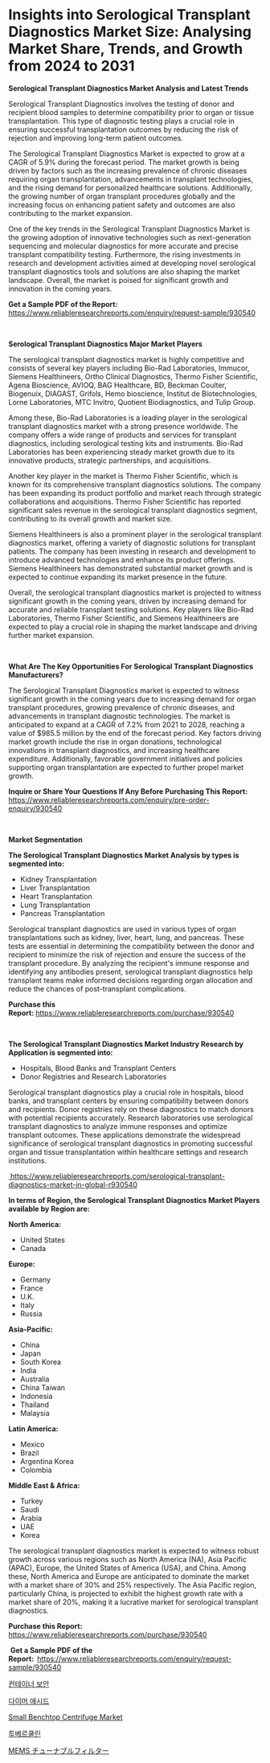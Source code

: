 <p><h1>Insights into Serological Transplant Diagnostics Market Size: Analysing Market Share, Trends, and Growth from 2024 to 2031</h1></p><p><strong>Serological Transplant Diagnostics Market Analysis and Latest Trends</strong></p>
<p><p>Serological Transplant Diagnostics involves the testing of donor and recipient blood samples to determine compatibility prior to organ or tissue transplantation. This type of diagnostic testing plays a crucial role in ensuring successful transplantation outcomes by reducing the risk of rejection and improving long-term patient outcomes.</p><p>The Serological Transplant Diagnostics Market is expected to grow at a CAGR of 5.9% during the forecast period. The market growth is being driven by factors such as the increasing prevalence of chronic diseases requiring organ transplantation, advancements in transplant technologies, and the rising demand for personalized healthcare solutions. Additionally, the growing number of organ transplant procedures globally and the increasing focus on enhancing patient safety and outcomes are also contributing to the market expansion.</p><p>One of the key trends in the Serological Transplant Diagnostics Market is the growing adoption of innovative technologies such as next-generation sequencing and molecular diagnostics for more accurate and precise transplant compatibility testing. Furthermore, the rising investments in research and development activities aimed at developing novel serological transplant diagnostics tools and solutions are also shaping the market landscape. Overall, the market is poised for significant growth and innovation in the coming years.</p></p>
<p><strong>Get a Sample PDF of the Report:&nbsp;</strong> <a href="https://www.reliableresearchreports.com/enquiry/request-sample/930540">https://www.reliableresearchreports.com/enquiry/request-sample/930540</a></p>
<p>&nbsp;</p>
<p><strong>Serological Transplant Diagnostics Major Market Players</strong></p>
<p><p>The serological transplant diagnostics market is highly competitive and consists of several key players including Bio-Rad Laboratories, Immucor, Siemens Healthineers, Ortho Clinical Diagnostics, Thermo Fisher Scientific, Agena Bioscience, AVIOQ, BAG Healthcare, BD, Beckman Coulter, Biogenuix, DIAGAST, Grifols, Hemo bioscience, Institut de Biotechnologies, Lorne Laboratories, MTC Invitro, Quotient Biodiagnostics, and Tulip Group.</p><p>Among these, Bio-Rad Laboratories is a leading player in the serological transplant diagnostics market with a strong presence worldwide. The company offers a wide range of products and services for transplant diagnostics, including serological testing kits and instruments. Bio-Rad Laboratories has been experiencing steady market growth due to its innovative products, strategic partnerships, and acquisitions.</p><p>Another key player in the market is Thermo Fisher Scientific, which is known for its comprehensive transplant diagnostics solutions. The company has been expanding its product portfolio and market reach through strategic collaborations and acquisitions. Thermo Fisher Scientific has reported significant sales revenue in the serological transplant diagnostics segment, contributing to its overall growth and market size.</p><p>Siemens Healthineers is also a prominent player in the serological transplant diagnostics market, offering a variety of diagnostic solutions for transplant patients. The company has been investing in research and development to introduce advanced technologies and enhance its product offerings. Siemens Healthineers has demonstrated substantial market growth and is expected to continue expanding its market presence in the future.</p><p>Overall, the serological transplant diagnostics market is projected to witness significant growth in the coming years, driven by increasing demand for accurate and reliable transplant testing solutions. Key players like Bio-Rad Laboratories, Thermo Fisher Scientific, and Siemens Healthineers are expected to play a crucial role in shaping the market landscape and driving further market expansion.</p></p>
<p>&nbsp;</p>
<p><strong>What Are The Key Opportunities For Serological Transplant Diagnostics Manufacturers?</strong></p>
<p><p>The Serological Transplant Diagnostics market is expected to witness significant growth in the coming years due to increasing demand for organ transplant procedures, growing prevalence of chronic diseases, and advancements in transplant diagnostic technologies. The market is anticipated to expand at a CAGR of 7.2% from 2021 to 2028, reaching a value of $985.5 million by the end of the forecast period. Key factors driving market growth include the rise in organ donations, technological innovations in transplant diagnostics, and increasing healthcare expenditure. Additionally, favorable government initiatives and policies supporting organ transplantation are expected to further propel market growth.</p></p>
<p><strong>Inquire or Share Your Questions If Any Before Purchasing This Report:</strong> <a href="https://www.reliableresearchreports.com/enquiry/pre-order-enquiry/930540">https://www.reliableresearchreports.com/enquiry/pre-order-enquiry/930540</a></p>
<p>&nbsp;</p>
<p><strong>Market Segmentation</strong></p>
<p><strong>The Serological Transplant Diagnostics Market Analysis by types is segmented into:</strong></p>
<p><ul><li>Kidney Transplantation</li><li>Liver Transplantation</li><li>Heart Transplantation</li><li>Lung Transplantation</li><li>Pancreas Transplantation</li></ul></p>
<p><p>Serological transplant diagnostics are used in various types of organ transplantations such as kidney, liver, heart, lung, and pancreas. These tests are essential in determining the compatibility between the donor and recipient to minimize the risk of rejection and ensure the success of the transplant procedure. By analyzing the recipient's immune response and identifying any antibodies present, serological transplant diagnostics help transplant teams make informed decisions regarding organ allocation and reduce the chances of post-transplant complications.</p></p>
<p><strong>Purchase this Report:&nbsp;</strong><a href="https://www.reliableresearchreports.com/purchase/930540">https://www.reliableresearchreports.com/purchase/930540</a></p>
<p>&nbsp;</p>
<p><strong>The Serological Transplant Diagnostics Market Industry Research by Application is segmented into:</strong></p>
<p><ul><li>Hospitals, Blood Banks and Transplant Centers</li><li>Donor Registries and Research Laboratories</li></ul></p>
<p><p>Serological transplant diagnostics play a crucial role in hospitals, blood banks, and transplant centers by ensuring compatibility between donors and recipients. Donor registries rely on these diagnostics to match donors with potential recipients accurately. Research laboratories use serological transplant diagnostics to analyze immune responses and optimize transplant outcomes. These applications demonstrate the widespread significance of serological transplant diagnostics in promoting successful organ and tissue transplantation within healthcare settings and research institutions.</p></p>
<p><a href="https://www.reliableresearchreports.com/serological-transplant-diagnostics-market-in-global-r930540">&nbsp;https://www.reliableresearchreports.com/serological-transplant-diagnostics-market-in-global-r930540</a></p>
<p><strong>In terms of Region, the Serological Transplant Diagnostics Market Players available by Region are:</strong></p>
<p>
    <p> <strong> North America: </strong>
        <ul>
            <li>United States</li>
            <li>Canada</li>
        </ul>
        </p> 
    <p> <strong> Europe: </strong>
        <ul>
            <li>Germany</li>
            <li>France</li>
            <li>U.K.</li>
            <li>Italy</li>
            <li>Russia</li>
        </ul>
        </p> 
    <p> <strong> Asia-Pacific: </strong>
        <ul>
            <li>China</li>
            <li>Japan</li>
            <li>South Korea</li>
            <li>India</li>
            <li>Australia</li>
            <li>China Taiwan</li>
            <li>Indonesia</li>
            <li>Thailand</li>
            <li>Malaysia</li>
        </ul>
        </p> 
    <p> <strong> Latin America: </strong>
        <ul>
            <li>Mexico</li>
            <li>Brazil</li>
            <li>Argentina Korea</li>
            <li>Colombia</li>
        </ul>
        </p> 
    <p> <strong> Middle East & Africa: </strong>
        <ul>
            <li>Turkey</li>
            <li>Saudi</li>
            <li>Arabia</li>
            <li>UAE</li>
            <li>Korea</li>
        </ul>
    </p>
    </p>
<p><p>The serological transplant diagnostics market is expected to witness robust growth across various regions such as North America (NA), Asia Pacific (APAC), Europe, the United States of America (USA), and China. Among these, North America and Europe are anticipated to dominate the market with a market share of 30% and 25% respectively. The Asia Pacific region, particularly China, is projected to exhibit the highest growth rate with a market share of 20%, making it a lucrative market for serological transplant diagnostics.</p></p>
<p><strong>Purchase this Report: </strong><a href="https://www.reliableresearchreports.com/purchase/930540">https://www.reliableresearchreports.com/purchase/930540</a></p>
<p>&nbsp;<strong>Get a Sample PDF of the Report:&nbsp;&nbsp;</strong><a href="https://www.reliableresearchreports.com/enquiry/request-sample/930540">https://www.reliableresearchreports.com/enquiry/request-sample/930540</a></p>
<p><strong></strong></p>
<p><p><a href="https://github.com/DavidRobb19/Market-Research-Report-List-1/blob/main/791931177699.md">컨테이너 보안</a></p><p><a href="https://medium.com/@jenniferstanley2022/%EC%9D%B4%EB%A8%B8%EC%82%B0-%EC%8B%9C%EC%9E%A5%EC%9D%80-%EC%8B%9C%EC%9E%A5-%EC%A0%90%EC%9C%A0%EC%9C%A8-%EC%8B%9C%EC%9E%A5-%EB%8F%99%ED%96%A5-%EB%B0%8F-%EC%8B%9C%EC%9E%A5-%EC%84%B1%EC%9E%A5%EC%97%90-%EB%8C%80%ED%95%9C-%EC%A0%95%EB%B3%B4%EB%A5%BC-%EC%A0%9C%EA%B3%B5%ED%95%A9%EB%8B%88%EB%8B%A4-8da489e623be">다이머 애시드</a></p><p><a href="https://www.linkedin.com/pulse/small-benchtop-centrifuge-market-report-reveals-latest-trends-sckfc">Small Benchtop Centrifuge Market</a></p><p><a href="https://medium.com/@estelwisozk1/%EA%B2%B0%ED%95%B5-%EC%B9%98%EB%A3%8C%EC%8B%9C%ED%8C%90-%EC%8B%9C%EC%9E%A5-%EC%A0%90%EC%9C%A0%EC%9C%A8-%EC%8B%9C%EC%9E%A5-%EB%8F%99%ED%96%A5-%EB%B0%8F-%EB%AF%B8%EB%9E%98-%EC%84%B1%EC%9E%A5-%ED%83%90%EC%83%89-059537e1cfe0">투베르쿨린</a></p><p><a href="https://medium.com/@matteills7854/mems%E3%83%81%E3%83%A5%E3%83%BC%E3%83%8A%E3%83%96%E3%83%AB%E3%83%95%E3%82%A3%E3%83%AB%E3%82%BF%E3%83%BC%E3%83%9E%E3%83%BC%E3%82%B1%E3%83%83%E3%83%88%E3%81%AE%E5%88%86%E6%9E%90-%E3%82%B0%E3%83%AD%E3%83%BC%E3%83%90%E3%83%AB%E7%94%A3%E6%A5%AD%E3%81%AE%E8%A6%8B%E9%80%9A%E3%81%97%E3%81%A8%E4%BA%88%E6%B8%AC-2024%E5%B9%B4%E3%81%8B%E3%82%892031%E5%B9%B4-0ed350193d8c">MEMS チューナブルフィルター</a></p></p>